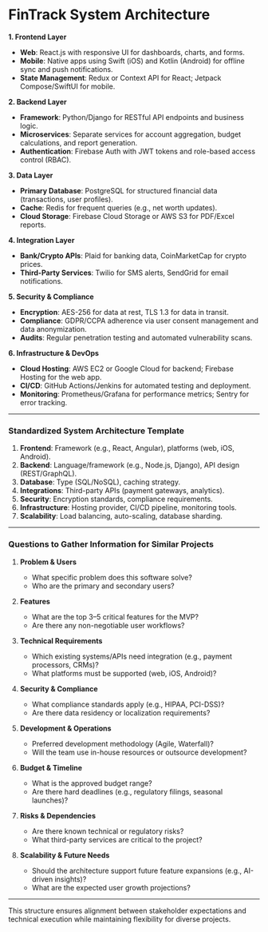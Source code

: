 # FinTrack System Architecture

**1. Frontend Layer**  
- **Web**: React.js with responsive UI for dashboards, charts, and forms.  
- **Mobile**: Native apps using Swift (iOS) and Kotlin (Android) for offline sync and push notifications.  
- **State Management**: Redux or Context API for React; Jetpack Compose/SwiftUI for mobile.  

**2. Backend Layer**  
- **Framework**: Python/Django for RESTful API endpoints and business logic.  
- **Microservices**: Separate services for account aggregation, budget calculations, and report generation.  
- **Authentication**: Firebase Auth with JWT tokens and role-based access control (RBAC).  

**3. Data Layer**  
- **Primary Database**: PostgreSQL for structured financial data (transactions, user profiles).  
- **Cache**: Redis for frequent queries (e.g., net worth updates).  
- **Cloud Storage**: Firebase Cloud Storage or AWS S3 for PDF/Excel reports.  

**4. Integration Layer**  
- **Bank/Crypto APIs**: Plaid for banking data, CoinMarketCap for crypto prices.  
- **Third-Party Services**: Twilio for SMS alerts, SendGrid for email notifications.  

**5. Security & Compliance**  
- **Encryption**: AES-256 for data at rest, TLS 1.3 for data in transit.  
- **Compliance**: GDPR/CCPA adherence via user consent management and data anonymization.  
- **Audits**: Regular penetration testing and automated vulnerability scans.  

**6. Infrastructure & DevOps**  
- **Cloud Hosting**: AWS EC2 or Google Cloud for backend; Firebase Hosting for the web app.  
- **CI/CD**: GitHub Actions/Jenkins for automated testing and deployment.  
- **Monitoring**: Prometheus/Grafana for performance metrics; Sentry for error tracking.  

---

### Standardized System Architecture Template  
1. **Frontend**: Framework (e.g., React, Angular), platforms (web, iOS, Android).  
2. **Backend**: Language/framework (e.g., Node.js, Django), API design (REST/GraphQL).  
3. **Database**: Type (SQL/NoSQL), caching strategy.  
4. **Integrations**: Third-party APIs (payment gateways, analytics).  
5. **Security**: Encryption standards, compliance requirements.  
6. **Infrastructure**: Hosting provider, CI/CD pipeline, monitoring tools.  
7. **Scalability**: Load balancing, auto-scaling, database sharding.  

---

### Questions to Gather Information for Similar Projects  
1. **Problem & Users**  
   - What specific problem does this software solve?  
   - Who are the primary and secondary users?  

2. **Features**  
   - What are the top 3–5 critical features for the MVP?  
   - Are there any non-negotiable user workflows?  

3. **Technical Requirements**  
   - Which existing systems/APIs need integration (e.g., payment processors, CRMs)?  
   - What platforms must be supported (web, iOS, Android)?  

4. **Security & Compliance**  
   - What compliance standards apply (e.g., HIPAA, PCI-DSS)?  
   - Are there data residency or localization requirements?  

5. **Development & Operations**  
   - Preferred development methodology (Agile, Waterfall)?  
   - Will the team use in-house resources or outsource development?  

6. **Budget & Timeline**  
   - What is the approved budget range?  
   - Are there hard deadlines (e.g., regulatory filings, seasonal launches)?  

7. **Risks & Dependencies**  
   - Are there known technical or regulatory risks?  
   - What third-party services are critical to the project?  

8. **Scalability & Future Needs**  
   - Should the architecture support future feature expansions (e.g., AI-driven insights)?  
   - What are the expected user growth projections?  

---  
This structure ensures alignment between stakeholder expectations and technical execution while maintaining flexibility for diverse projects.